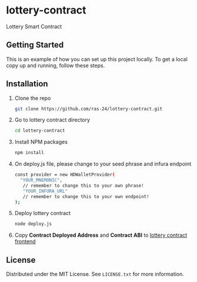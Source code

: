 # lottery-contract
Lottery Smart Contract

## Getting Started
This is an example of how you can set up this project locally. To get a local copy up and running, follow these steps.

## Installation
1. Clone the repo
   ```sh
   git clone https://github.com/ras-24/lottery-contract.git
   ```
2. Go to lottery contract directory
   ```sh
   cd lottery-contract
   ```
3. Install NPM packages
   ```sh
   npm install
   ```
4. On deploy.js file, please change to your seed phrase and infura endpoint
   ```sh
   const provider = new HDWalletProvider(
     "YOUR_MNEMONIC",
      // remember to change this to your own phrase!
      "YOUR_INFURA_URL"
      // remember to change this to your own endpoint!
   );
   ```
5. Deploy lottery contract
   ```sh
   node deploy.js
   ```
6. Copy **Contract Deployed Address** and **Contract ABI** to [lottery contract frontend](https://github.com/ras-24/lottery-react-contract/blob/main/src/lottery.js)

## License

Distributed under the MIT License. See `LICENSE.txt` for more information.
